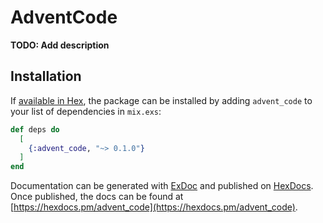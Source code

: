 # AdventCode

**TODO: Add description**

## Installation

If [available in Hex](https://hex.pm/docs/publish), the package can be installed
by adding `advent_code` to your list of dependencies in `mix.exs`:

```elixir
def deps do
  [
    {:advent_code, "~> 0.1.0"}
  ]
end
```

Documentation can be generated with [ExDoc](https://github.com/elixir-lang/ex_doc)
and published on [HexDocs](https://hexdocs.pm). Once published, the docs can
be found at [https://hexdocs.pm/advent_code](https://hexdocs.pm/advent_code).

